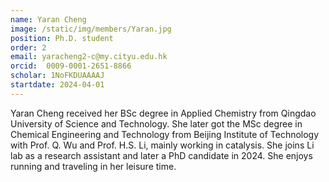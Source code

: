 ```yaml
---
name: Yaran Cheng
image: /static/img/members/Yaran.jpg
position: Ph.D. student
order: 2
email: yaracheng2-c@my.cityu.edu.hk
orcid:  0009-0001-2651-8866
scholar: 1NoFKDUAAAAJ
startdate: 2024-04-01
---
```

Yaran Cheng received her BSc degree in Applied Chemistry from Qingdao University of Science and Technology. She later got the MSc degree in Chemical Engineering and Technology from Beijing Institute of Technology with Prof. Q. Wu and Prof. H.S. Li, mainly working in catalysis. She joins Li lab as a research assistant and later a PhD candidate in 2024. She enjoys running and traveling in her leisure time.
